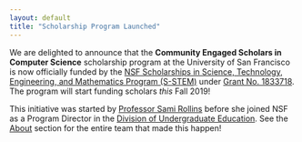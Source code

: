 ```yaml
---
layout: default
title: "Scholarship Program Launched"
---
```


We are delighted to announce that the **Community Engaged Scholars in Computer Science** scholarship program at the University of San Francisco is now officially funded by the [NSF Scholarships in Science, Technology, Engineering, and Mathematics Program  (S-STEM)](https://www.nsf.gov/funding/pgm_summ.jsp?pims_id=5257) under [Grant No. 1833718](https://www.nsf.gov/awardsearch/showAward?AWD_ID=1833718). The program will start funding scholars *this* Fall 2019!

This initiative was started by [Professor Sami Rollins](http://srollins.cs.usfca.edu/) before she joined NSF as a Program Director in the [Division of Undergraduate Education](https://www.nsf.gov/div/index.jsp?div=DUE). See the [About](/about.html) section for the entire team that made this happen!
